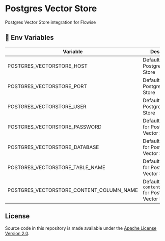 # Postgres Vector Store

Postgres Vector Store integration for Flowise

## 🌱 Env Variables

| Variable                     | Description                                                                                     | Type                                             | Default                             |
| ---------------------------- | ----------------------------------------------------------------------------------------------- | ------------------------------------------------ | ----------------------------------- |
| POSTGRES_VECTORSTORE_HOST    | Default `host` for Postgres Vector Store                                            | String                                                                    |            |
| POSTGRES_VECTORSTORE_PORT    | Default `port` for Postgres Vector Store                                            | Number                                                                    |  5432          |
| POSTGRES_VECTORSTORE_USER    | Default `user` for Postgres Vector Store                                            | String                                                                    |            |
| POSTGRES_VECTORSTORE_PASSWORD    | Default `password` for Postgres Vector Store                                            | String                                                                    |            |
| POSTGRES_VECTORSTORE_DATABASE | Default `database` for Postgres Vector Store                                            | String                                                                    |            |
| POSTGRES_VECTORSTORE_TABLE_NAME | Default `tableName` for Postgres Vector Store                                            | String                                                                    |  documents          |
| POSTGRES_VECTORSTORE_CONTENT_COLUMN_NAME | Default `contentColumnName` for Postgres Vector Store                                            | String                                                                    |  pageContent          |

## License

Source code in this repository is made available under the [Apache License Version 2.0](https://github.com/FlowiseAI/Flowise/blob/master/LICENSE.md).